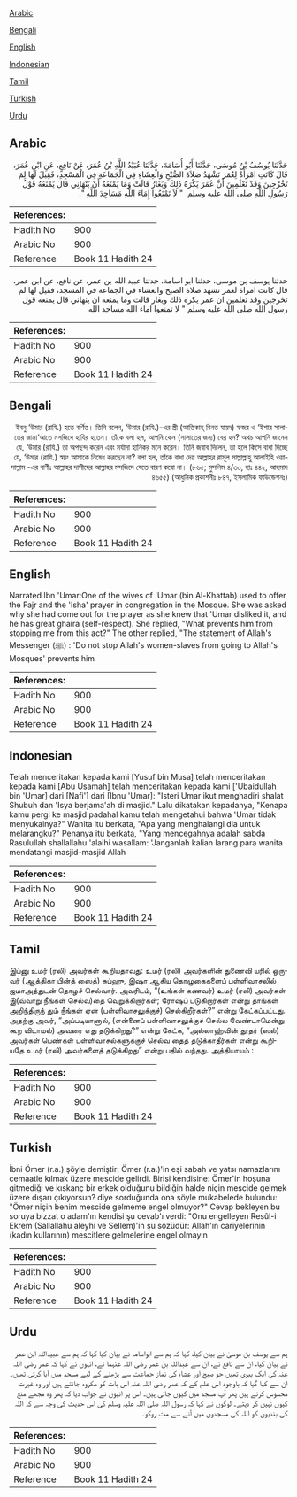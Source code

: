 [Arabic](#arabic)

[Bengali](#bengali)

[English](#english)

[Indonesian](#indonesian)

[Tamil](#tamil)

[Turkish](#turkish)

[Urdu](#urdu)

## Arabic


<div dir="rtl" lang="ar" style={{fontSize:'larger',backgroundColor:'#f8f9fa',padding:20}}>
حَدَّثَنَا يُوسُفُ بْنُ مُوسَى، حَدَّثَنَا أَبُو أُسَامَةَ، حَدَّثَنَا عُبَيْدُ اللَّهِ بْنُ عُمَرَ، عَنْ نَافِعٍ، عَنِ ابْنِ عُمَرَ، قَالَ كَانَتِ امْرَأَةٌ لِعُمَرَ تَشْهَدُ صَلاَةَ الصُّبْحِ وَالْعِشَاءِ فِي الْجَمَاعَةِ فِي الْمَسْجِدِ، فَقِيلَ لَهَا لِمَ تَخْرُجِينَ وَقَدْ تَعْلَمِينَ أَنَّ عُمَرَ يَكْرَهُ ذَلِكَ وَيَغَارُ قَالَتْ وَمَا يَمْنَعُهُ أَنْ يَنْهَانِي قَالَ يَمْنَعُهُ قَوْلُ رَسُولِ اللَّهِ صلى الله عليه وسلم ‏ "‏ لاَ تَمْنَعُوا إِمَاءَ اللَّهِ مَسَاجِدَ اللَّهِ ‏"‏‏.‏
</div>
<div style={{backgroundColor:'#f8f9fa',padding:20, marginBottom: 10}}><table> <thead> <tr> <th>References:</th> <th></th> </tr> </thead> <tbody><tr><td>Hadith No</td><td>900</td></tr><tr><td>Arabic No</td><td>900</td></tr><tr><td>Reference</td><td>Book 11 Hadith 24</td></tr></tbody></table></div>


<div dir="rtl" lang="ar" style={{fontSize:'larger',backgroundColor:'#f8f9fa',padding:20}}>
حدثنا يوسف بن موسى، حدثنا ابو اسامة، حدثنا عبيد الله بن عمر، عن نافع، عن ابن عمر، قال كانت امراة لعمر تشهد صلاة الصبح والعشاء في الجماعة في المسجد، فقيل لها لم تخرجين وقد تعلمين ان عمر يكره ذلك ويغار قالت وما يمنعه ان ينهاني قال يمنعه قول رسول الله صلى الله عليه وسلم " لا تمنعوا اماء الله مساجد الله
</div>
<div style={{backgroundColor:'#f8f9fa',padding:20, marginBottom: 10}}><table> <thead> <tr> <th>References:</th> <th></th> </tr> </thead> <tbody><tr><td>Hadith No</td><td>900</td></tr><tr><td>Arabic No</td><td>900</td></tr><tr><td>Reference</td><td>Book 11 Hadith 24</td></tr></tbody></table></div>

## Bengali


<div dir="rtl" lang="bn" style={{fontSize:'larger',backgroundColor:'#f8f9fa',padding:20}}>
ইবনু ‘উমার (রাযি.) হতে বর্ণিত। তিনি বলেন, ‘উমার (রাযি.)-এর স্ত্রী (আতিকাহ্ বিনত যায়দ) ফজর ও ‘ইশার সালাতের জামা‘আতে মসজিদে হাযির হতেন। তাঁকে বলা হল, আপনি কেন (সালাতের জন্য) বের হন? অথচ আপনি জানেন যে, ‘উমার (রাযি.) তা অপছন্দ করেন এবং মর্যাদা হানিকর মনে করেন। তিনি জবাব দিলেন, তা হলে কিসে বাধা দিচ্ছে যে, ‘উমার (রাযি.) স্বয়ং আমাকে নিষেধ করছেন না? বলা হল, তাঁকে বাধা দেয় আল্লাহর রাসূল সাল্লাল্লাহু আলাইহি ওয়াসাল্লাম -এর বাণীঃ আল্লাহর দাসীদের আল্লাহর মসজিদে যেতে বারণ করো না। (৮৬৫; মুসলিম ৪/৩০, হাঃ ৪৪২, আহমাদ ৪৬৫৫) (আধুনিক প্রকাশনীঃ ৮৪৭, ইসলামিক ফাউন্ডেশনঃ)
</div>
<div style={{backgroundColor:'#f8f9fa',padding:20, marginBottom: 10}}><table> <thead> <tr> <th>References:</th> <th></th> </tr> </thead> <tbody><tr><td>Hadith No</td><td>900</td></tr><tr><td>Arabic No</td><td>900</td></tr><tr><td>Reference</td><td>Book 11 Hadith 24</td></tr></tbody></table></div>

## English


<div dir="ltr" lang="en" style={{fontSize:'larger',backgroundColor:'#f8f9fa',padding:20}}>
Narrated Ibn 'Umar:One of the wives of 'Umar (bin Al-Khattab) used to offer the Fajr and the 'Isha' prayer in congregation in the Mosque. She was asked why she had come out for the prayer as she knew that 'Umar disliked it, and he has great ghaira (self-respect). She replied, "What prevents him from stopping me from this act?" The other replied, "The statement of Allah's Messenger (ﷺ) : 'Do not stop Allah's women-slaves from going to Allah's Mosques' prevents him
</div>
<div style={{backgroundColor:'#f8f9fa',padding:20, marginBottom: 10}}><table> <thead> <tr> <th>References:</th> <th></th> </tr> </thead> <tbody><tr><td>Hadith No</td><td>900</td></tr><tr><td>Arabic No</td><td>900</td></tr><tr><td>Reference</td><td>Book 11 Hadith 24</td></tr></tbody></table></div>

## Indonesian


<div dir="ltr" lang="id" style={{fontSize:'larger',backgroundColor:'#f8f9fa',padding:20}}>
Telah menceritakan kepada kami [Yusuf bin Musa] telah menceritakan kepada kami [Abu Usamah] telah menceritakan kepada kami ['Ubaidullah bin 'Umar] dari [Nafi'] dari [Ibnu 'Umar]: "Isteri Umar ikut menghadiri shalat Shubuh dan 'Isya berjama'ah di masjid." Lalu dikatakan kepadanya, "Kenapa kamu pergi ke masjid padahal kamu telah mengetahui bahwa 'Umar tidak menyukainya?" Wanita itu berkata, "Apa yang menghalangi dia untuk melarangku?" Penanya itu berkata, "Yang mencegahnya adalah sabda Rasulullah shallallahu 'alaihi wasallam: 'Janganlah kalian larang para wanita mendatangi masjid-masjid Allah
</div>
<div style={{backgroundColor:'#f8f9fa',padding:20, marginBottom: 10}}><table> <thead> <tr> <th>References:</th> <th></th> </tr> </thead> <tbody><tr><td>Hadith No</td><td>900</td></tr><tr><td>Arabic No</td><td>900</td></tr><tr><td>Reference</td><td>Book 11 Hadith 24</td></tr></tbody></table></div>

## Tamil


<div dir="ltr" lang="ta" style={{fontSize:'larger',backgroundColor:'#f8f9fa',padding:20}}>
இப்னு உமர் (ரலி) அவர்கள் கூறியதாவது: உமர் (ரலி) அவர்களின் துணைவி யரில் ஒருவர் (ஆத்திகா பின்த் ஸைத்) சுப்ஹு, இஷா ஆகிய தொழுகைகளைப் பள்ளிவாசலில் ஜமாஅத்துடன் தொழச் செல்வார். அவரிடம், “(உங்கள் கணவர்) உமர் (ரலி) அவர்கள் இ(வ்வாறு நீங்கள் செல்வ)தை வெறுக்கிறார்கள்; ரோஷப் படுகிறார்கள் என்று தாங்கள் அறிந்திருந் தும் நீங்கள் ஏன் (பள்ளிவாசலுக்குச்) செல்கிறீர்கள்?” என்று கேட்கப்பட்டது. அதற்கு அவர், “அப்படியானால், (என்னைப் பள்ளிவாசலுக்குச் செல்ல வேண்டாமென்று கூற விடாமல்) அவரை எது தடுக்கிறது?” என்று கேட்க, “அல்லாஹ்வின் தூதர் (ஸல்) அவர்கள் பெண்கள் பள்ளிவாசல்களுக்குச் செல்வ தைத் தடுக்காதீர்கள் என்று கூறியதே உமர் (ரலி) அவர்களைத் தடுக்கிறது” என்று பதில் வந்தது. அத்தியாயம் :
</div>
<div style={{backgroundColor:'#f8f9fa',padding:20, marginBottom: 10}}><table> <thead> <tr> <th>References:</th> <th></th> </tr> </thead> <tbody><tr><td>Hadith No</td><td>900</td></tr><tr><td>Arabic No</td><td>900</td></tr><tr><td>Reference</td><td>Book 11 Hadith 24</td></tr></tbody></table></div>

## Turkish


<div dir="ltr" lang="tr" style={{fontSize:'larger',backgroundColor:'#f8f9fa',padding:20}}>
İbni Ömer (r.a.) şöyle demiştir: Ömer (r.a.)'in eşi sabah ve yatsı namazlarını cemaatle kılmak üzere mescide gelirdi. Birisi kendisine: Ömer'in hoşuna gitmediği ve kıskanç bir erkek olduğunu bildiğin halde niçin mescide gelmek üzere dışarı çıkıyorsun? diye sorduğunda ona şöyle mukabelede bulundu: "Ömer niçin benim mescide gelmeme engel olmuyor?" Cevap bekleyen bu soruya bizzat o adam'ın kendisi şu cevab'ı verdi: "Onu engelleyen Resûl-i Ekrem (Sallallahu aleyhi ve Sellem)'in şu sözüdür: Allah'ın cariyelerinin (kadın kullarının) mescitlere gelmelerine engel olmayın
</div>
<div style={{backgroundColor:'#f8f9fa',padding:20, marginBottom: 10}}><table> <thead> <tr> <th>References:</th> <th></th> </tr> </thead> <tbody><tr><td>Hadith No</td><td>900</td></tr><tr><td>Arabic No</td><td>900</td></tr><tr><td>Reference</td><td>Book 11 Hadith 24</td></tr></tbody></table></div>

## Urdu


<div dir="rtl" lang="ur" style={{fontSize:'larger',backgroundColor:'#f8f9fa',padding:20}}>
ہم سے یوسف بن موسیٰ نے بیان کیا، کہا کہ ہم سے ابواسامہ نے بیان کیا کہا کہ ہم سے عبیداللہ ابن عمر نے بیان کیا، ان سے نافع نے، ان سے عبداللہ بن عمر رضی اللہ عنہما نے، انہوں نے کہا کہ عمر رضی اللہ عنہ کی ایک بیوی تھیں جو صبح اور عشاء کی نماز جماعت سے پڑھنے کے لیے مسجد میں آیا کرتی تھیں۔ ان سے کہا گیا کہ باوجود اس علم کے کہ عمر رضی اللہ عنہ اس بات کو مکروہ جانتے ہیں اور وہ غیرت محسوس کرتے ہیں پھر آپ مسجد میں کیوں جاتی ہیں۔ اس پر انہوں نے جواب دیا کہ پھر وہ مجھے منع کیوں نہیں کر دیتے۔ لوگوں نے کہا کہ رسول اللہ صلی اللہ علیہ وسلم کی اس حدیث کی وجہ سے کہ اللہ کی بندیوں کو اللہ کی مسجدوں میں آنے سے مت روکو۔
</div>
<div style={{backgroundColor:'#f8f9fa',padding:20, marginBottom: 10}}><table> <thead> <tr> <th>References:</th> <th></th> </tr> </thead> <tbody><tr><td>Hadith No</td><td>900</td></tr><tr><td>Arabic No</td><td>900</td></tr><tr><td>Reference</td><td>Book 11 Hadith 24</td></tr></tbody></table></div>